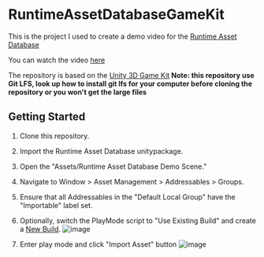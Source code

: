 # RuntimeAssetDatabaseGameKit

This is the project I used to create a demo video for the [Runtime Asset Database](https://github.com/Battlehub0x/RuntimeAssetDatabase)

You can watch the video [here](https://www.youtube.com/watch?v=DXWriLgrWdE)

The repository is based on the [Unity 3D Game Kit](https://assetstore.unity.com/packages/templates/tutorials/unity-learn-3d-game-kit-115747)
**Note: this repository use Git LFS, look up how to install git lfs for your computer before cloning the repository or you won't get the large files**

## Getting Started

1. Clone this repository.
2. Import the Runtime Asset Database unitypackage.
3. Open the "Assets/Runtime Asset Database Demo Scene."
4. Navigate to Window > Asset Management > Addressables > Groups.
5. Ensure that all Addressables in the "Default Local Group" have the "Importable" label set.
6. Optionally, switch the PlayMode script to "Use Existing Build" and create a [New Build](https://docs.unity3d.com/Packages/com.unity.addressables@1.18/manual/BuildingContent.html).
![image](https://github.com/Battlehub0x/RuntimeAssetDatabaseGameKit/assets/15802443/e12e93a6-9789-4aff-9e2c-ee1f92802d9b)

8. Enter play mode and click "Import Asset" button
![image](https://github.com/Battlehub0x/RuntimeAssetDatabaseGameKit/assets/15802443/63923b40-d29b-4aba-9912-61e972c80411)




